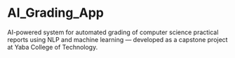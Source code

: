 # AI_Grading_App
AI-powered system for automated grading of computer science practical reports using NLP and machine learning — developed as a capstone project at Yaba College of Technology.
